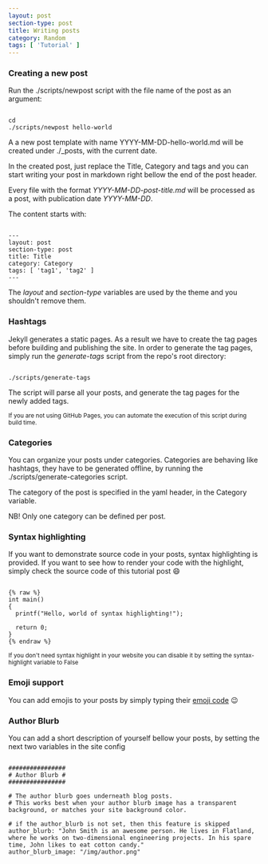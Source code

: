 ```yaml
---
layout: post
section-type: post
title: Writing posts
category: Random
tags: [ 'Tutorial' ]
---
```


### Creating a new post

Run the ./scripts/newpost script with the file name of the post as an argument:

<pre><code data-trim class="bash">
cd <your { Personal } repo>
./scripts/newpost hello-world
</code></pre>

A a new post template with name YYYY-MM-DD-hello-world.md will be created under ./\_posts, with the current date.

In the created post, just replace the Title, Category and tags and you can
start writing your post in markdown right bellow the end of the post header.

Every file with the format <i>YYYY-MM-DD-post-title.md</i> will be processed as a
post, with publication date <i>YYYY-MM-DD</i>.

The content starts with:

<pre><code data-trim class="yaml">
---
layout: post
section-type: post
title: Title
category: Category
tags: [ 'tag1', 'tag2' ]
---
</code></pre>

The *layout* and *section-type* variables are used by the theme and you shouldn't remove them.

### Hashtags

Jekyll generates a static pages.
As a result we have to create the tag pages before building and publishing the site.
In order to generate the tag pages, simply run the *generate-tags* script from the repo's root directory:

<pre><code data-trim class="bash">
./scripts/generate-tags
</code></pre>

The script will parse all your posts, and generate the tag pages for the newly added tags.

<small>If you are not using GitHub Pages, you can automate the execution of this script during build time.</small>

### Categories

You can organize your posts under categories. Categories are behaving like hashtags,
they have to be generated offline, by running the ./scripts/generate-categories script.

The category of the post is specified in the yaml header, in the Category variable.

NB! Only one category can be defined per post.

### Syntax highlighting

If you want to demonstrate source code in your posts, syntax highlighting is provided.
If you want to see how to render your code with the highlight, simply check the source
code of this tutorial post :smile:

<pre><code data-trim class="c">
{% raw %}
int main()
{
  printf("Hello, world of syntax highlighting!");

  return 0;
}
{% endraw %}
</code></pre>

<small>If you don't need syntax highlight in your website you can disable it by setting the syntax-highlight variable to False</small>

### Emoji support

You can add emojis to your posts by simply typing their [emoji code](http://www.emoji-cheat-sheet.com/) :wink:

### Author Blurb

You can add a short description of yourself bellow your posts, by setting the next two variables in the site config

<pre><code data-trim class="yaml">
################
# Author Blurb #
################

# The author blurb goes underneath blog posts.
# This works best when your author blurb image has a transparent background, or matches your site background color.

# if the author_blurb is not set, then this feature is skipped
author_blurb: "John Smith is an awesome person. He lives in Flatland, where he works on two-dimensional engineering projects. In his spare time, John likes to eat cotton candy."
author_blurb_image: "/img/author.png"
</code></pre>

